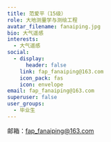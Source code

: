 ```yaml
---
title: 范爱平（15级）
role: 大地测量学与测绘工程
avatar_filename: fanaiping.jpg
bio: 大气遥感
interests:
  - 大气遥感
social:
  - display:
      header: false
    link: fap_fanaiping@163.com
    icon_pack: fas
    icon: envelope
email: fap_fanaiping@163.com
superuser: false
user_groups:
  - 毕业生
---
```

邮箱：fap_fanaiping@163.com